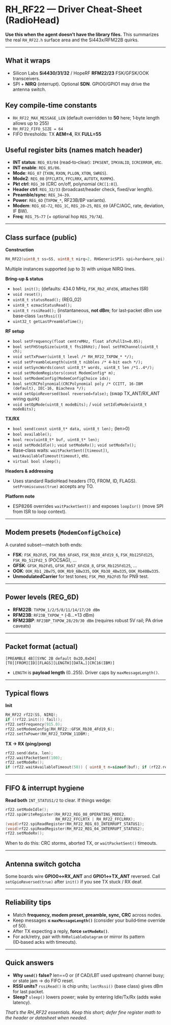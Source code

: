 # RH_RF22 — Driver Cheat‑Sheet (RadioHead)

**Use this when the agent doesn’t have the library files.** This summarizes the real `RH_RF22.h` surface area and the Si443x/RFM22B quirks.

---

## What it wraps
- Silicon Labs **Si4430/31/32** / HopeRF **RFM22/23** FSK/GFSK/OOK transceivers.
- SPI + **NIRQ** (interrupt). Optional **SDN**. GPIO0/GPIO1 may drive the antenna switch.

## Key compile‑time constants
- `RH_RF22_MAX_MESSAGE_LEN` (default overridden to **50** here; 1‑byte length allows up to 255)
- `RH_RF22_FIFO_SIZE = 64`
- FIFO thresholds: TX **AEM=4**, RX **FULL=55**

## Useful register bits (names match header)
- **INT status**: `REG_03/04` (read‑to‑clear): `IPKSENT`, `IPKVALID`, `ICRCERROR`, etc.
- **INT enable**: `REG_05/06`.
- **Mode**: `REG_07` (`TXON`, `RXON`, `PLLON`, `XTON`, `SWRES`).
- **Mode2**: `REG_08` (`FFCLRTX`, `FFCLRRX`, `AUTOTX`, `RXMPK`).
- **Pkt ctrl**: `REG_30` (CRC on/off, polynomial `CRC[1:0]`).
- **Header ctrl**: `REG_32/33` (broadcast/header check, fixed/var length).
- **Preamble/sync**: `REG_34–39`.
- **Power**: `REG_6D` (`TXPOW_*`, RF23B/BP variants).
- **Modem**: `REG_6E–72`, `REG_1C`, `REG_20–25`, `REG_69` (AFC/AGC, rate, deviation, IF BW).
- **Freq**: `REG_75–77` (+ optional hop `REG_79/7A`).

---

## Class surface (public)
**Construction**
```cpp
RH_RF22(uint8_t ss=SS, uint8_t nirq=2, RHGenericSPI& spi=hardware_spi);
```
Multiple instances supported (up to 3) with unique NIRQ lines.

**Bring‑up & status**
- `bool init();` (defaults: 434.0 MHz, `FSK_Rb2_4Fd36`, attaches ISR)
- `void reset();`
- `uint8_t statusRead();` (REG_02)
- `uint8_t ezmacStatusRead();`
- `uint8_t rssiRead();` (instantaneous, **not dBm**; for last‑packet dBm use base‑class `lastRssi()`)
- `uint32_t getLastPreambleTime();`

**RF setup**
- `bool setFrequency(float centreMHz, float afcPullIn=0.05);`
- `bool setFHStepSize(uint8_t fhs10kHz);` / `bool setFHChannel(uint8_t ch);`
- `void setTxPower(uint8_t level /* RH_RF22_TXPOW_* */);`
- `void setPreambleLength(uint8_t nibbles /* 4‑bit each */);`
- `void setSyncWords(const uint8_t* words, uint8_t len /*1..4*/);`
- `void setModemRegisters(const ModemConfig* m);`
- `bool setModemConfig(ModemConfigChoice idx);`
- `bool setCRCPolynomial(CRCPolynomial poly /* CCITT, 16‑IBM (default), IEC‑16, Biacheva */);`
- `void setGpioReversed(bool reversed=false);` (swap TX_ANT/RX_ANT wiring quirk)
- `void setOpMode(uint8_t modeBits);` / `void setIdleMode(uint8_t modeBits);`

**TX/RX**
- `bool send(const uint8_t* data, uint8_t len);`  (len>0)
- `bool available();`
- `bool recv(uint8_t* buf, uint8_t* len);`
- `void setModeIdle();` `void setModeRx();` `void setModeTx();`
- Base‑class waits: `waitPacketSent([timeout])`, `waitAvailableTimeout(timeout)`, etc.
- `virtual bool sleep();`

**Headers & addressing**
- Uses standard RadioHead headers (TO, FROM, ID, FLAGS). `setPromiscuous(true)` accepts any TO.

**Platform note**
- ESP8266 overrides `waitPacketSent()` and exposes `loopIsr()` (move SPI from ISR to loop context).

---

## Modem presets (`ModemConfigChoice`)
A curated subset—match both ends:
- **FSK**: `FSK_Rb2Fd5`, `FSK_Rb9_6Fd45`, `FSK_Rb38_4Fd19_6`, `FSK_Rb125Fd125`, `FSK_Rb_512Fd2_5` (POCSAG), …
- **GFSK**: `GFSK_Rb2Fd5`, `GFSK_Rb57_6Fd28_8`, `GFSK_Rb125Fd125`, …
- **OOK**: `OOK_Rb1_2Bw75`, `OOK_Rb9_6Bw335`, `OOK_Rb38_4Bw335`, `OOK_Rb40Bw335`.
- **UnmodulatedCarrier** for test tones; `FSK_PN9_Rb2Fd5` for PN9 test.

---

## Power levels (REG_6D)
- **RFM22B**: `TXPOW_1/2/5/8/11/14/17/20 dBm`
- **RFM23B**: `RF23B_TXPOW_*` (‑8…+13 dBm)
- **RFM23BP**: `RF23BP_TXPOW_28/29/30 dBm` (requires robust 5V rail; PA drive caveats)

---

## Packet format (actual)
```
[PREAMBLE 4B][SYNC 2B default 0x2D,0xD4]
[TO][FROM][ID][FLAGS][LENGTH][DATA…][CRC16(IBM)]
```
- `LENGTH` is **payload length** (0..255). Driver caps by `maxMessageLength()`.

---

## Typical flows
**Init**
```cpp
RH_RF22 rf22(SS, NIRQ);
if (!rf22.init()) fail();
rf22.setFrequency(915.0);
rf22.setModemConfig(RH_RF22::GFSK_Rb38_4Fd19_6);
rf22.setTxPower(RH_RF22_TXPOW_11DBM);
```
**TX → RX (ping/pong)**
```cpp
rf22.send(data, len);
rf22.waitPacketSent(100);
rf22.setModeRx();
if (rf22.waitAvailableTimeout(50)) { uint8_t n=sizeof(buf); if (rf22.recv(buf,&n)) { /*…*/ } }
```

---

## FIFO & interrupt hygiene
**Read both** `INT_STATUS1/2` to clear. If things wedge:
```cpp
rf22.setModeIdle();
rf22.spiWriteRegister(RH_RF22_REG_08_OPERATING_MODE2,
                      RH_RF22_FFCLRTX | RH_RF22_FFCLRRX);
(void)rf22.spiReadRegister(RH_RF22_REG_03_INTERRUPT_STATUS1);
(void)rf22.spiReadRegister(RH_RF22_REG_04_INTERRUPT_STATUS2);
rf22.setModeRx();
```
When to do this: CRC storms, aborted TX, or `waitPacketSent()` timeouts.

---

## Antenna switch gotcha
Some boards wire **GPIO0↔RX_ANT** and **GPIO1↔TX_ANT** reversed. Call `setGpioReversed(true)` after `init()` if you see TX stuck / RX deaf.

---

## Reliability tips
- Match **frequency, modem preset, preamble, sync, CRC** across nodes.
- Keep messages **≤ `maxMessageLength()`** (consider your build‑time override of 50).
- After TX expecting a reply, **force `setModeRx()`**.
- For ack/retry, pair with `RHReliableDatagram` or mirror its pattern (ID‑based acks with timeouts).

---

## Quick answers
- **Why `send()` false?** len==0 or (if CAD/LBT used upstream) channel busy; or state jam → do FIFO reset.
- **RSSI units?** `rssiRead()` is chip units; `lastRssi()` (base class) gives dBm for last packet.
- **Sleep?** `sleep()` lowers power; wake by entering Idle/Tx/Rx (adds wake latency).

*That’s the RH_RF22 essentials. Keep this short; defer fine register math to the header or datasheet when needed.*

